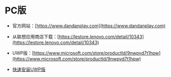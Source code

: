 # PC版


- 官方网站：[https://www.dandanplay.com](https://www.dandanplay.com)

- 从联想应用商店下载：[https://lestore.lenovo.com/detail/10343](https://lestore.lenovo.com/detail/10343)

- UWP版：[https://www.microsoft.com/store/productId/9nwpvd7t1hpw](https://www.microsoft.com/store/productId/9nwpvd7t1hpw)

- [快速安装UWP版](ms-windows-store://pdp?productid=9NWPVD7T1HPW&mode=mini)